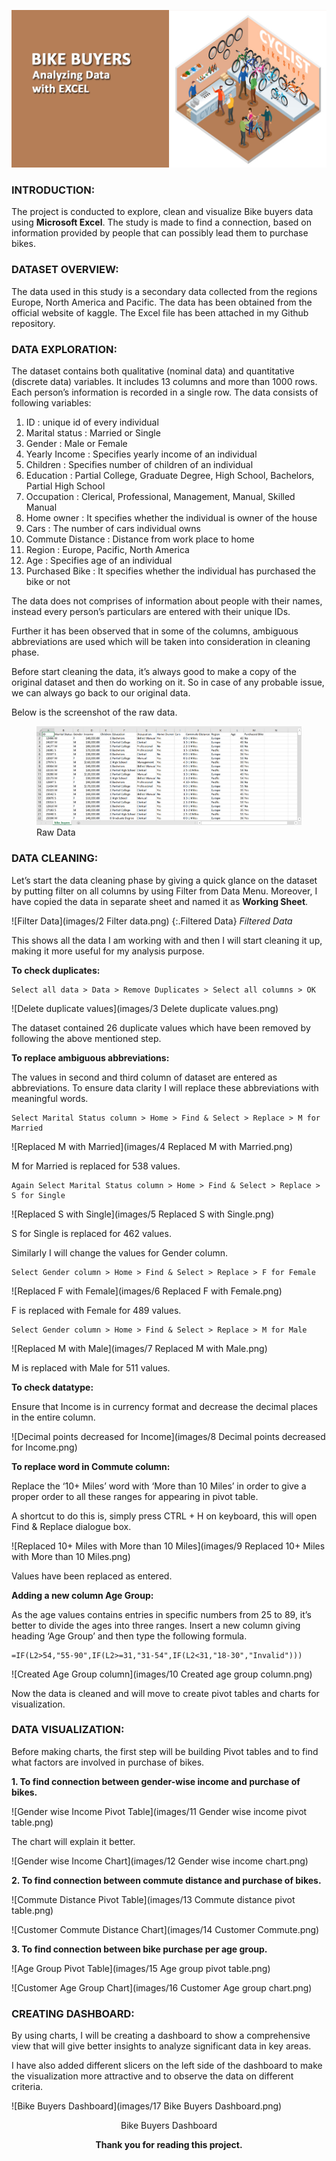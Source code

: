 ![](images/cover-photo-4.jpg)

### INTRODUCTION:

The project is conducted to explore, clean and visualize Bike buyers data using **Microsoft Excel**. The study is made to find a connection, based on information provided by people that can possibly lead them to purchase bikes.

### DATASET OVERVIEW:

The data used in this study is a secondary data collected from the regions Europe, North America and Pacific. The data has been obtained from the official website of kaggle. The Excel file has been attached in my Github repository.

### DATA EXPLORATION:

The dataset contains both qualitative (nominal data) and quantitative (discrete data) variables.  It includes 13 columns and more than 1000 rows. Each person’s information is recorded in a single row. The data consists of following variables:

1.	ID : unique id of every individual 
2.	Marital status : Married or Single
3.	Gender : Male or Female
4.	Yearly Income : Specifies yearly income of an individual
5.	Children : Specifies number of children of an individual
6.	Education : Partial College, Graduate Degree, High School, Bachelors, Partial High School
7.	Occupation : Clerical, Professional, Management, Manual, Skilled Manual
8.	Home owner : It specifies whether the individual is owner of the house
9.	Cars : The number of cars individual owns
10.	Commute Distance : Distance from work place to home
11.	Region : Europe, Pacific, North America
12.	Age : Specifies age of an individual
13.	Purchased Bike : It specifies whether the individual has purchased the bike or not

The data does not comprises of information about people with their names, instead every person’s particulars are entered with their unique IDs. 

Further it has been observed that in some of the columns, ambiguous abbreviations are used which will be taken into consideration in cleaning phase. 

Before start cleaning the data, it’s always good to make a copy of the original dataset and then do working on it. So in case of any probable issue, we can always go back to our original data.

Below is the screenshot of the raw data.

<figure>
    <img src="images/1 Raw data.png" alt="Raw Data">
    <figcaption>Raw Data</figcaption>    
</figure>

### DATA CLEANING:

Let’s start the data cleaning phase by giving a quick glance on the dataset by putting filter on all columns by using Filter from Data Menu. Moreover, I have copied the data in separate sheet and named it as **Working Sheet**.

![Filter Data](images/2 Filter data.png) 
{:.Filtered Data}
*Filtered Data*

This shows all the data I am working with and then I will start cleaning it up, making it more useful for my analysis purpose.

**To check duplicates:**

```
Select all data > Data > Remove Duplicates > Select all columns > OK
```

![Delete duplicate values](images/3 Delete duplicate values.png)

The dataset contained 26 duplicate values which have been removed by following the above mentioned step.

**To replace ambiguous abbreviations:**

The values in second and third column of dataset are entered as abbreviations. To ensure data clarity I will replace these abbreviations with meaningful words.

```
Select Marital Status column > Home > Find & Select > Replace > M for Married
```

![Replaced M with Married](images/4 Replaced M with Married.png)

M for Married is replaced for 538 values.

```
Again Select Marital Status column > Home > Find & Select > Replace > S for Single
```

![Replaced S with Single](images/5 Replaced S with Single.png)

S for Single is replaced for 462 values.

Similarly I will change the values for Gender column.

```
Select Gender column > Home > Find & Select > Replace > F for Female
```

![Replaced F with Female](images/6 Replaced F with Female.png)

F is replaced with Female for 489 values.

```
Select Gender column > Home > Find & Select > Replace > M for Male
```

![Replaced M with Male](images/7 Replaced M with Male.png)

M is replaced with Male for 511 values.

**To check datatype:**

Ensure that Income is in currency format and decrease the decimal places in the entire column.

![Decimal points decreased for Income](images/8 Decimal points decreased for Income.png)

**To replace word in Commute column:**

Replace the ‘10+ Miles’ word with ‘More than 10 Miles’ in order to give a proper order to all these ranges for appearing in pivot table.

A shortcut to do this is, simply press CTRL + H on keyboard, this will open Find & Replace dialogue box.

![Replaced 10+ Miles with More than 10 Miles](images/9 Replaced 10+ Miles with More than 10 Miles.png)

Values have been replaced as entered.

**Adding a new column Age Group:**

As the age values contains entries in specific numbers from 25 to 89, it’s better to divide the ages into three ranges. Insert a new column giving heading ‘Age Group’ and then type the following formula.

```
=IF(L2>54,"55-90",IF(L2>=31,"31-54",IF(L2<31,"18-30","Invalid")))
```

![Created Age Group column](images/10 Created age group column.png)

Now the data is cleaned and will move to create pivot tables and charts for visualization.

### DATA VISUALIZATION:

Before making charts, the first step will be building Pivot tables and to find what factors are involved in purchase of bikes.

**1.	To find connection between gender-wise income and purchase of bikes.**

![Gender wise Income Pivot Table](images/11 Gender wise income pivot table.png)

The chart will explain it better.

![Gender wise Income Chart](images/12 Gender wise income chart.png)

**2.	To find connection between commute distance and purchase of bikes.**

![Commute Distance Pivot Table](images/13 Commute distance pivot table.png)

![Customer Commute Distance Chart](images/14 Customer Commute.png)

**3.	To find connection between bike purchase per age group.**

![Age Group Pivot Table](images/15 Age group pivot table.png)

![Customer Age Group Chart](images/16 Customer Age group chart.png)

### CREATING DASHBOARD:

By using charts, I will be creating a dashboard to show a comprehensive view that will give better insights to analyze significant data in key areas.

I have also added different slicers on the left side of the dashboard to make the visualization more attractive and to observe the data on different criteria. 

![Bike Buyers Dashboard](images/17 Bike Buyers Dashboard.png)
<div align="center"> Bike Buyers Dashboard  
    
    
    
**Thank you for reading this project.**
